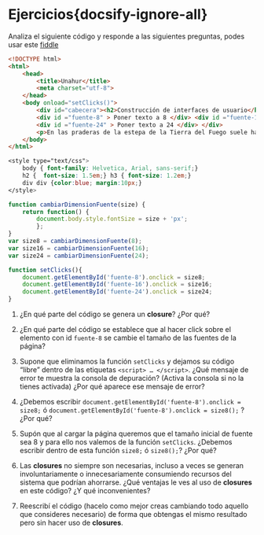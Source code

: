 # Ejercicios{docsify-ignore-all}

Analiza el siguiente código y responde a las siguientes preguntas, podes usar este [fiddle](https://jsfiddle.net/L25h0kqe/)

```html
<!DOCTYPE html>
<html>
    <head>
        <title>Unahur</title>
        <meta charset="utf-8">
    </head>
    <body onload="setClicks()">
        <div id="cabecera"><h2>Construcción de interfaces de usuario</h2><h3>Ejemplos JavaScript</h3>
        <div id ="fuente-8" > Poner texto a 8 </div> <div id ="fuente-16" > Poner texto a 16 </div>
        <div id ="fuente-24" > Poner texto a 24 </div> </div>
        <p>En las praderas de la estepa de la Tierra del Fuego suele hacer frío</p>
    </body>
</html>
```

```css
<style type="text/css">
    body { font-family: Helvetica, Arial, sans-serif;}
    h2 {  font-size: 1.5em;} h3 { font-size: 1.2em;}
    div div {color:blue; margin:10px;}
</style>
```

```js
function cambiarDimensionFuente(size) {
    return function() { 
        document.body.style.fontSize = size + 'px';
        };
}
var size8 = cambiarDimensionFuente(8);
var size16 = cambiarDimensionFuente(16);
var size24 = cambiarDimensionFuente(24);

function setClicks(){
    document.getElementById('fuente-8').onclick = size8;
    document.getElementById('fuente-16').onclick = size16;
    document.getElementById('fuente-24').onclick = size24;
}
```

1. ¿En qué parte del código se genera un **closure**? ¿Por qué?

2. ¿En qué parte del código se establece que al hacer click sobre el elemento con id `fuente-8` se cambie el tamaño de las fuentes de la página?

3. Supone que eliminamos la función `setClicks` y dejamos su código “libre” dentro de las etiquetas `<script> … </script>`. ¿Qué mensaje de error te muestra la consola de depuración? (Activa la consola si no la tienes activada) ¿Por qué aparece ese mensaje de error?

4. ¿Debemos escribir `document.getElementById('fuente-8').onclick = size8;` ó `document.getElementById('fuente-8').onclick = size8();` ?¿Por qué?

5. Supón que al cargar la página queremos que el tamaño inicial de fuente sea 8 y para ello nos valemos de la función `setClicks`. ¿Debemos escribir dentro de esta función `size8;` ó `size8();`? ¿Por qué?

6. Las **closures** no siempre son necesarias, incluso a veces se generan involuntariamente o innecesariamente consumiendo recursos del sistema que podrían ahorrarse. ¿Qué ventajas le ves al uso de **closures** en este código? ¿Y qué inconvenientes?

7. Reescribí el código (hacelo como mejor creas cambiando todo aquello que consideres necesario) de forma que obtengas el mismo resultado pero sin hacer uso de **closures**.
